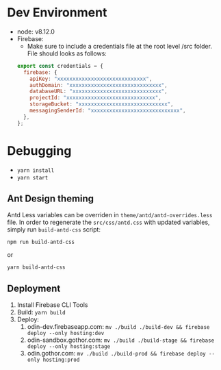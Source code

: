 # Dev Environment
- node: v8.12.0
- Firebase:
  - Make sure to include a credentials file at the root level /src folder. File should looks as follows:
  ```javascript
  export const credentials = {
    firebase: {
      apiKey: "xxxxxxxxxxxxxxxxxxxxxxxxxxxxx",
      authDomain: "xxxxxxxxxxxxxxxxxxxxxxxxxxxxxx",
      databaseURL: "xxxxxxxxxxxxxxxxxxxxxxxxxxxxx",
      projectId: "xxxxxxxxxxxxxxxxxxxxxxxxxxxxx",
      storageBucket: "xxxxxxxxxxxxxxxxxxxxxxxxxxxxx",
      messagingSenderId: "xxxxxxxxxxxxxxxxxxxxxxxxxxxxx",
    },
  };
  ```

# Debugging
- ```yarn install```
- ```yarn start```

## Ant Design theming

Antd Less variables can be overriden in `theme/antd/antd-overrides.less` file. In order to regenerate the `src/css/antd.css` with updated variables, simply run `build-antd-css` script:

```
npm run build-antd-css
```

or

```
yarn build-antd-css
```

## Deployment

1.  Install Firebase CLI Tools
2.  Build: ```yarn build```
3.  Deploy:
    1.  odin-dev.firebaseapp.com: ```mv ./build ./build-dev && firebase deploy --only hosting:dev```
    2.  odin-sandbox.gothor.com: ```mv ./build ./build-stage && firebase deploy --only hosting:stage```
    3.  odin.gothor.com: ```mv ./build ./build-prod && firebase deploy --only hosting:prod```
